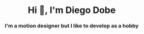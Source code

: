 <h1 align="center">Hi 👋, I'm Diego Dobe</h1>
<h3 align="center">I'm a motion designer but I like to develop as a hobby</h3>

 
